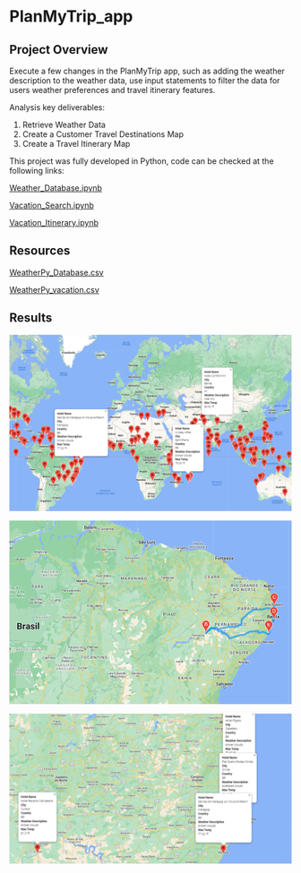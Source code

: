 # PlanMyTrip_app


## Project Overview

Execute a few changes in the PlanMyTrip app, such as adding the weather description to the weather data, use input statements to filter the data for users weather preferences and travel itinerary features.

Analysis key deliverables:

1. Retrieve Weather Data
2. Create a Customer Travel Destinations Map
3. Create a Travel Itinerary Map


This project was fully developed in Python, code can be checked at the following links:

[Weather_Database.ipynb](Weather_Database/Weather_Database.ipynb)

[Vacation_Search.ipynb](Vacation_Search/Vacation_Search.ipynb)

[Vacation_Itinerary.ipynb](Vacation_Itinerary/Vacation_Itinerary.ipynb)

## Resources

[WeatherPy_Database.csv](Weather_Database/WeatherPy_Database.csv)

[WeatherPy_vacation.csv](Vacation_Search/WeatherPy_vacation.csv)

## Results

![](Vacation_Search/WeatherPy_vacation_map.png)

![](Vacation_Itinerary/WeatherPy_travel_map.png)

![](Vacation_Itinerary/WeatherPy_travel_map_markers.png)
